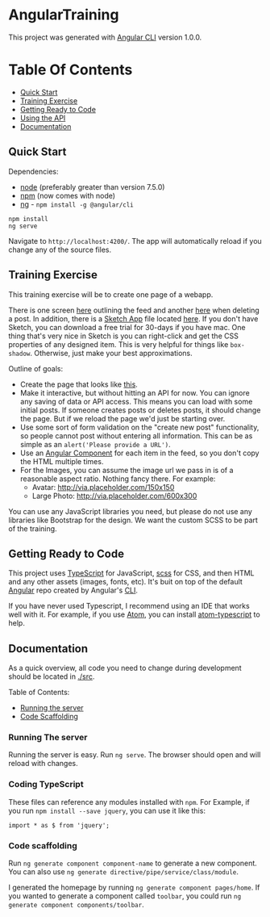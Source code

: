 # AngularTraining

This project was generated with [Angular CLI](https://github.com/angular/angular-cli) version 1.0.0.

# Table Of Contents

 - [Quick Start](#quick-start)
 - [Training Exercise](#training-exercise)
 - [Getting Ready to Code](#getting-ready-to-code)
 - [Using the API](#using-the-api)
 - [Documentation](#documentation)


## Quick Start

Dependencies:

* [node](http://nodejs.org/) (preferably greater than version 7.5.0)
* [npm](https://www.npmjs.org/) (now comes with node)
* [ng](https://cli.angular.io/) - `npm install -g @angular/cli`

```
npm install
ng serve
```

Navigate to `http://localhost:4200/`. The app will automatically reload if you change any of the source files.

## Training Exercise

This training exercise will be to create one page of a webapp.

There is one screen [here](docs/page1.png) outlining the feed and another [here](docs/delete.png) when deleting a post. In addition, there is a [Sketch App](https://www.sketchapp.com/) file located [here](docs/training.sketch). If you don't have Sketch, you can download a free trial for 30-days if you have mac. One thing that's very nice in Sketch is you can right-click and get the CSS properties of any designed item. This is very helpful for things like `box-shadow`. Otherwise, just make your best approximations.

Outline of goals:

  - Create the page that looks like [this](docs/page1.png).
  - Make it interactive, but without hitting an API for now. You can ignore any saving of data or API access. This means you can load with some initial posts. If someone creates posts or deletes posts, it should change the page. But if we reload the page we'd just be starting over.
  - Use some sort of form validation on the "create new post" functionality, so people cannot post without entering all information. This can be as simple as an `alert('Please provide a URL')`.
  - Use an [Angular Component](https://angular.io/docs/ts/latest/tutorial/toh-pt3.html) for each item in the feed, so you don't copy the HTML multiple times.
  - For the Images, you can assume the image url we pass in is of a reasonable aspect ratio. Nothing fancy there. For example:
     - Avatar: http://via.placeholder.com/150x150
     - Large Photo: http://via.placeholder.com/600x300

  You can use any JavaScript libraries you need, but please do not use any libraries like Bootstrap for the design. We want the custom SCSS to be part of the training.

## Getting Ready to Code

This project uses [TypeScript](http://www.typescriptlang.org/) for JavaScript, [scss](http://sass-lang.com/guide) for CSS, and then HTML and any other assets (images, fonts, etc). It's buit on top of the default [Angular](https://angular.io/docs/ts/latest/) repo created by Angular's [CLI](https://cli.angular.io/).

If you have never used Typescript, I recommend using an IDE that works well with it. For example, if you use [Atom](http://atom.io), you can install [atom-typescript](https://atom.io/packages/atom-typescript) to help.


## Documentation

As a quick overview, all code you need to change during development should be located in [./src](src).

Table of Contents:

  - [Running the server](#running-the-server)
  - [Code Scaffolding](#code-scaffolding)

### Running The server

Running the server is easy. Run `ng serve`. The browser should open and will reload with changes.

### Coding TypeScript

These files can reference any modules installed with `npm`. For Example, if you run `npm install --save jquery`, you can use it like this:

```
import * as $ from 'jquery';
```

### Code scaffolding

Run `ng generate component component-name` to generate a new component. You can also use `ng generate directive/pipe/service/class/module`.

I generated the homepage by running `ng generate component pages/home`. If you wanted to generate a component called `toolbar`, you could run `ng generate component components/toolbar`.
